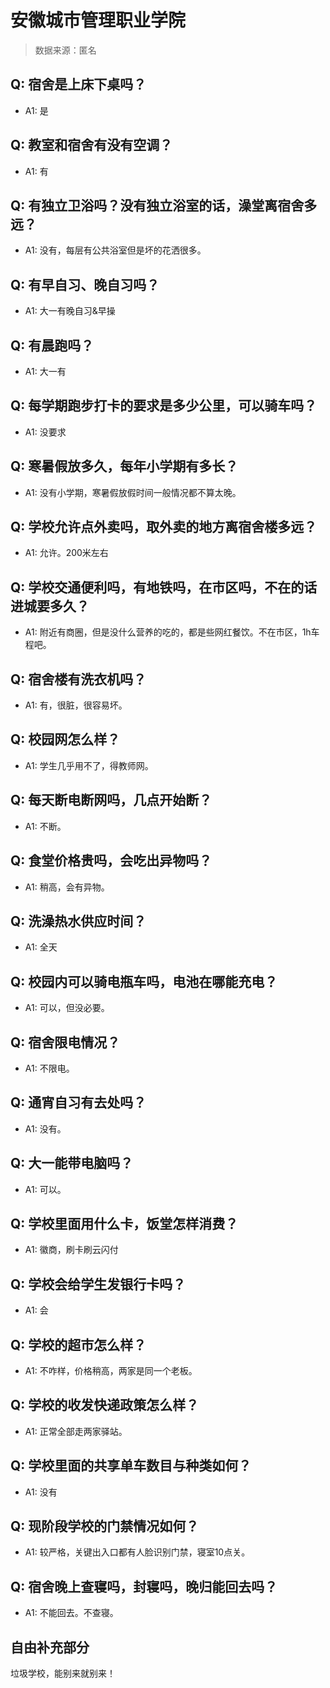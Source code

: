 # 安徽城市管理职业学院

> 数据来源：匿名

## Q: 宿舍是上床下桌吗？

- A1: 是

## Q: 教室和宿舍有没有空调？

- A1: 有

## Q: 有独立卫浴吗？没有独立浴室的话，澡堂离宿舍多远？

- A1: 没有，每层有公共浴室但是坏的花洒很多。

## Q: 有早自习、晚自习吗？

- A1: 大一有晚自习&早操

## Q: 有晨跑吗？

- A1: 大一有

## Q: 每学期跑步打卡的要求是多少公里，可以骑车吗？

- A1: 没要求

## Q: 寒暑假放多久，每年小学期有多长？

- A1: 没有小学期，寒暑假放假时间一般情况都不算太晚。

## Q: 学校允许点外卖吗，取外卖的地方离宿舍楼多远？

- A1: 允许。200米左右

## Q: 学校交通便利吗，有地铁吗，在市区吗，不在的话进城要多久？

- A1: 附近有商圈，但是没什么营养的吃的，都是些网红餐饮。不在市区，1h车程吧。

## Q: 宿舍楼有洗衣机吗？

- A1: 有，很脏，很容易坏。

## Q: 校园网怎么样？

- A1: 学生几乎用不了，得教师网。

## Q: 每天断电断网吗，几点开始断？

- A1: 不断。

## Q: 食堂价格贵吗，会吃出异物吗？

- A1: 稍高，会有异物。

## Q: 洗澡热水供应时间？

- A1: 全天

## Q: 校园内可以骑电瓶车吗，电池在哪能充电？

- A1: 可以，但没必要。

## Q: 宿舍限电情况？

- A1: 不限电。

## Q: 通宵自习有去处吗？

- A1: 没有。

## Q: 大一能带电脑吗？

- A1: 可以。

## Q: 学校里面用什么卡，饭堂怎样消费？

- A1: 徽商，刷卡刷云闪付

## Q: 学校会给学生发银行卡吗？

- A1: 会

## Q: 学校的超市怎么样？

- A1: 不咋样，价格稍高，两家是同一个老板。

## Q: 学校的收发快递政策怎么样？

- A1: 正常全部走两家驿站。

## Q: 学校里面的共享单车数目与种类如何？

- A1: 没有

## Q: 现阶段学校的门禁情况如何？

- A1: 较严格，关键出入口都有人脸识别门禁，寝室10点关。

## Q: 宿舍晚上查寝吗，封寝吗，晚归能回去吗？

- A1: 不能回去。不查寝。

## 自由补充部分

垃圾学校，能别来就别来！